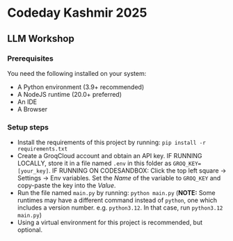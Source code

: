 # Codeday Kashmir 2025
## LLM Workshop
### Prerequisites
You need the following installed on your system:
- A Python environment (3.9+ recommended)
- A NodeJS runtime (20.0+ preferred)
- An IDE
- A Browser
### Setup steps
- Install the requirements of this project by running: 
```pip install -r requirements.txt```
- Create a GroqCloud account and obtain an API key. IF RUNNING LOCALLY, store it in a file named `.env` in this folder as `GROQ_KEY=[your_key]`. IF RUNNING ON CODESANDBOX: Click the top left square -> Settings -> Env variables. Set the *Name* of the variable to `GROQ_KEY` and copy-paste the key into the *Value*.
- Run the file named `main.py` by running:
```python main.py``` (**NOTE:** Some runtimes may have a different command instead of `python`, one which includes a version number. e.g. `python3.12`. In that case, run `python3.12 main.py`)
- Using a virtual environment for this project is recommended, but optional.